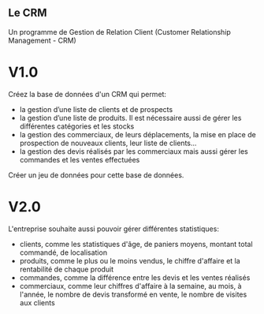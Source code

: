 ## Le CRM

Un programme de Gestion de Relation Client (Customer Relationship Management - CRM)


# V1.0

Créez la base de données d'un CRM qui permet:
* la gestion d’une liste de clients et de prospects
* la gestion d’une liste de produits. Il est nécessaire aussi de gérer les différentes catégories et les stocks
* la gestion des commerciaux, de leurs déplacements, la mise en place de prospection de nouveaux clients, leur liste de clients...
* la gestion des devis réalisés par les commerciaux mais aussi gérer les commandes et les ventes effectuées

Créer un jeu de données pour cette base de données.

# V2.0

L'entreprise souhaite aussi pouvoir gérer différentes statistiques:
* clients, comme les statistiques d'âge, de paniers moyens, montant total commandé, de localisation
* produits, comme le plus ou le moins vendus, le chiffre d'affaire et la rentabilité de chaque produit
* commandes, comme la différence entre les devis et les ventes réalisés
* commerciaux, comme leur chiffres d'affaire à la semaine, au mois, à l'année, le nombre de devis transformé en vente, le nombre de visites aux clients
